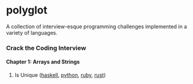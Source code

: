 # polyglot

A collection of interview-esque programming challenges implemented in a variety
of languages.

### Crack the Coding Interview

#### Chapter 1: Arrays and Strings
1. Is Unique
  ([haskell](./haskell/src/Chapter1/IsUnique.hs),
  [python](./python/chapter_1/is_unique.py),
  [ruby](./ruby/chapter_1/is_unique.rb),
  [rust](./rust/src/chapter1/is_unique.rs))

